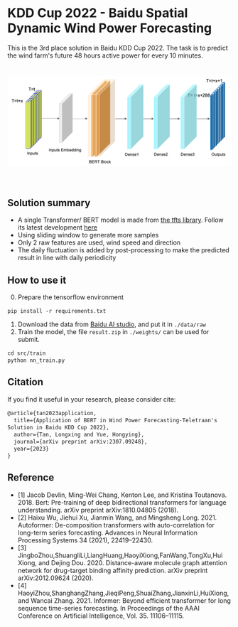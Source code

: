 # KDD Cup 2022 - Baidu Spatial Dynamic Wind Power Forecasting

This is the 3rd place solution in Baidu KDD Cup 2022. The task is to predict the wind farm's future 48 hours active power for every 10 minutes.

<h1 align="center">
<img src="./data/user_data/model.png" width="700" align=center/>
</h1><br>


## Solution summary
- A single Transformer/ BERT model is made from [the tfts library](https://github.com/LongxingTan/Time-series-prediction). Follow its latest development [here](https://github.com/LongxingTan/Time-series-prediction)
- Using sliding window to generate more samples
- Only 2 raw features are used, wind speed and direction
- The daily fluctuation is added by post-processing to make the predicted result in line with daily periodicity


## How to use it
0. Prepare the tensorflow environment
```shell
pip install -r requirements.txt
```
1. Download the data from [Baidu AI studio](https://aistudio.baidu.com/aistudio/competition/detail/152/0/introduction), and put it in `./data/raw`
2. Train the model, the file `result.zip` in `./weights/` can be used for submit. 
```shell
cd src/train
python nn_train.py
```


## Citation

If you find it useful in your research, please consider cite:

```
@article{tan2023application,
  title={Application of BERT in Wind Power Forecasting-Teletraan's Solution in Baidu KDD Cup 2022},
  author={Tan, Longxing and Yue, Hongying},
  journal={arXiv preprint arXiv:2307.09248},
  year={2023}
}
```

## Reference
- [1] Jacob Devlin, Ming-Wei Chang, Kenton Lee, and Kristina Toutanova. 2018. Bert: Pre-training of deep bidirectional transformers for language understanding. arXiv preprint arXiv:1810.04805 (2018).
- [2] Haixu Wu, Jiehui Xu, Jianmin Wang, and Mingsheng Long. 2021. Autoformer: De-composition transformers with auto-correlation for long-term series forecasting. Advances in Neural Information Processing Systems 34 (2021), 22419–22430.
- [3] JingboZhou,ShuangliLi,LiangHuang,HaoyiXiong,FanWang,TongXu,Hui Xiong, and Dejing Dou. 2020. Distance-aware molecule graph attention network for drug-target binding affinity prediction. arXiv preprint arXiv:2012.09624 (2020).
- [4] HaoyiZhou,ShanghangZhang,JieqiPeng,ShuaiZhang,JianxinLi,HuiXiong, and Wancai Zhang. 2021. Informer: Beyond efficient transformer for long sequence time-series forecasting. In Proceedings of the AAAI Conference on Artificial Intelligence, Vol. 35. 11106–11115.
